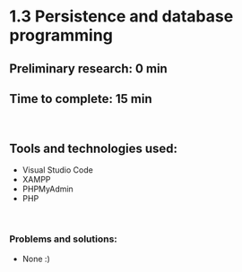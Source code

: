 # 1.3 Persistence and database programming

## Preliminary research: 0 min
## Time to complete: 15 min

<br> 

## Tools and technologies used:
* Visual Studio Code
* XAMPP
* PHPMyAdmin
* PHP

<br>

### Problems and solutions:
* None :)